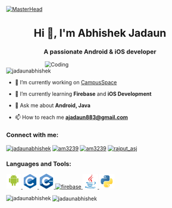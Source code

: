 [![MasterHead](https://storage.googleapis.com/gweb-uniblog-publish-prod/original_images/16320_Android_12_Blog_Header_opt_31x.gif)](https://https://github.com/jadaunabhishek)
<h1 align="center">Hi 👋, I'm Abhishek Jadaun</h1>
<h3 align="center">A passionate Android & iOS developer</h3>
<img align="right" alt="Coding" width="400" src="https://cdn.dribbble.com/users/1162077/screenshots/3848914/programmer.gif">

<p align="left"> <img src="https://komarev.com/ghpvc/?username=jadaunabhishek&label=Profile%20views&color=0e75b6&style=flat" alt="jadaunabhishek" /> </p>

- 🔭 I’m currently working on [CampusSpace](https://github.com/jadaunabhishek/CampusSpace)

- 🌱 I’m currently learning **Firebase** and **iOS Development**

- 💬 Ask me about **Android, Java**

- 📫 How to reach me **ajadaun883@gmail.com**

<h3 align="left">Connect with me:</h3>
<p align="left">
<a href="https://linkedin.com/in/jadaunabhishek" target="blank"><img align="center" src="https://raw.githubusercontent.com/rahuldkjain/github-profile-readme-generator/master/src/images/icons/Social/linked-in-alt.svg" alt="jadaunabhishek" height="30" width="40" /></a>
<a href="https://www.codechef.com/users/am3239" target="blank"><img align="center" src="https://cdn.jsdelivr.net/npm/simple-icons@3.1.0/icons/codechef.svg" alt="am3239" height="30" width="40" /></a>
<a href="https://www.hackerrank.com/am3239" target="blank"><img align="center" src="https://raw.githubusercontent.com/rahuldkjain/github-profile-readme-generator/master/src/images/icons/Social/hackerrank.svg" alt="am3239" height="30" width="40" /></a>
<a href="https://instagram.com/rajput_asj" target="blank"><img align="center" src="https://raw.githubusercontent.com/rahuldkjain/github-profile-readme-generator/master/src/images/icons/Social/instagram.svg" alt="rajput_asj" height="30" width="40" /></a>
</p>

<h3 align="left">Languages and Tools:</h3>
<p align="left"> <a href="https://developer.android.com" target="_blank" rel="noreferrer"> <img src="https://raw.githubusercontent.com/devicons/devicon/master/icons/android/android-original-wordmark.svg" alt="android" width="40" height="40"/> </a> <a href="https://www.cprogramming.com/" target="_blank" rel="noreferrer"> <img src="https://raw.githubusercontent.com/devicons/devicon/master/icons/c/c-original.svg" alt="c" width="40" height="40"/> </a> <a href="https://www.w3schools.com/cpp/" target="_blank" rel="noreferrer"> <img src="https://raw.githubusercontent.com/devicons/devicon/master/icons/cplusplus/cplusplus-original.svg" alt="cplusplus" width="40" height="40"/> </a> <a href="https://firebase.google.com/" target="_blank" rel="noreferrer"> <img src="https://www.vectorlogo.zone/logos/firebase/firebase-icon.svg" alt="firebase" width="40" height="40"/> </a> <a href="https://www.java.com" target="_blank" rel="noreferrer"> <img src="https://raw.githubusercontent.com/devicons/devicon/master/icons/java/java-original.svg" alt="java" width="40" height="40"/> </a> <a href="https://www.python.org" target="_blank" rel="noreferrer"> <img src="https://raw.githubusercontent.com/devicons/devicon/master/icons/python/python-original.svg" alt="python" width="40" height="40"/> </a> </p>

<p><img align="left" src="https://github-readme-stats.vercel.app/api/top-langs?username=jadaunabhishek&show_icons=true&locale=en&layout=compact" alt="jadaunabhishek" /></p>

<p>&nbsp;<img align="center" src="https://github-readme-stats.vercel.app/api?username=jadaunabhishek&show_icons=true&locale=en" alt="jadaunabhishek" /></p>
